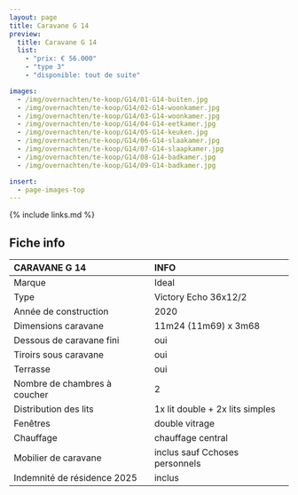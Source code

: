 ```yaml
---
layout: page
title: Caravane G 14
preview:
  title: Caravane G 14
  list:
    - "prix: € 56.000"
    - "type 3"
    - "disponible: tout de suite"

images:
  - /img/overnachten/te-koop/G14/01-G14-buiten.jpg
  - /img/overnachten/te-koop/G14/02-G14-woonkamer.jpg
  - /img/overnachten/te-koop/G14/03-G14-woonkamer.jpg
  - /img/overnachten/te-koop/G14/04-G14-eetkamer.jpg
  - /img/overnachten/te-koop/G14/05-G14-keuken.jpg
  - /img/overnachten/te-koop/G14/06-G14-slaakamer.jpg
  - /img/overnachten/te-koop/G14/07-G14-slaapkamer.jpg
  - /img/overnachten/te-koop/G14/08-G14-badkamer.jpg
  - /img/overnachten/te-koop/G14/09-G14-badkamer.jpg

insert:
  - page-images-top
---
```


{% include links.md %}

## Fiche info

| CARAVANE G 14                | INFO                            |
| :--------------------------- | :------------------------------ |
| Marque                       | Ideal                           |
| Type                         | Victory Echo 36x12/2            |
| Année de construction        | 2020                            |
| Dimensions caravane          | 11m24 (11m69) x 3m68            |
| Dessous de caravane fini     | oui                             |
| Tiroirs sous caravane        | oui                             |
| Terrasse                     | oui                             |
| Nombre de chambres à coucher | 2                               |
| Distribution des lits        | 1x lit double + 2x lits simples |
| Fenêtres                     | double vitrage                  |
| Chauffage                    | chauffage central               |
| Mobilier de caravane         | inclus sauf Cchoses personnels  |
| Indemnité de résidence 2025  | inclus                          |
